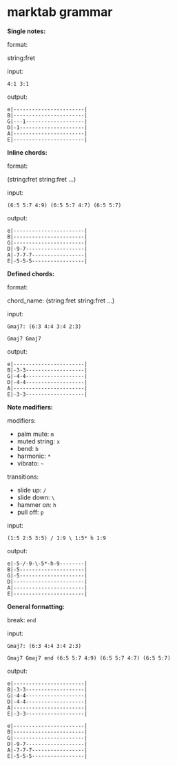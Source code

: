 # marktab grammar

__Single notes:__

format:

string:fret

input:

```
4:1 3:1
```

output:

```
e|-----------------------|
B|-----------------------|
G|---1-------------------|
D|-1---------------------|
A|-----------------------|
E|-----------------------|
```


__Inline chords:__

format:

(string:fret string:fret ...)

input:

```
(6:5 5:7 4:9) (6:5 5:7 4:7) (6:5 5:7)
```

output:

```
e|-----------------------|
B|-----------------------|
G|-----------------------|
D|-9-7-------------------|
A|-7-7-7-----------------|
E|-5-5-5-----------------|
```

__Defined chords:__

format:

chord_name: (string:fret string:fret ...)

input:

```
Gmaj7: (6:3 4:4 3:4 2:3)

Gmaj7 Gmaj7
```

output:

```
e|-----------------------|
B|-3-3-------------------|
G|-4-4-------------------|
D|-4-4-------------------|
A|-----------------------|
E|-3-3-------------------|
```

__Note modifiers:__

modifiers:

  * palm mute: `m`
  * muted string: `x`
  * bend: `b`
  * harmonic: `*`
  * vibrato: `~`

transitions:

  * slide up: `/`
  * slide down: `\`
  * hammer on: `h`
  * pull off: `p`


input:

```
(1:5 2:5 3:5) / 1:9 \ 1:5* h 1:9
```

output:

```
e|-5-/-9-\-5*-h-9--------|
B|-5---------------------|
G|-5---------------------|
D|-----------------------|
A|-----------------------|
E|-----------------------|
```


__General formatting:__

break: `end`

input:

```
Gmaj7: (6:3 4:4 3:4 2:3)

Gmaj7 Gmaj7 end (6:5 5:7 4:9) (6:5 5:7 4:7) (6:5 5:7)
```

output:

```
e|-----------------------|
B|-3-3-------------------|
G|-4-4-------------------|
D|-4-4-------------------|
A|-----------------------|
E|-3-3-------------------|

e|-----------------------|
B|-----------------------|
G|-----------------------|
D|-9-7-------------------|
A|-7-7-7-----------------|
E|-5-5-5-----------------|
```
